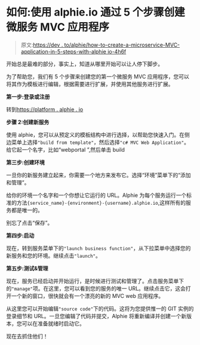 # 如何:使用 alphie.io 通过 5 个步骤创建微服务 MVC 应用程序

> 原文:[https://dev . to/alphie/how-to-create-a-microservice-MVC-application-in-5-steps-with-alphie io-4h6f](https://dev.to/alphie/how-to-create-a-microservice-mvc-application-in-5-steps-with-alphieio-4h6f)

开始总是最难的部分，事实上，知道从哪里开始可以让人停下脚步。

为了帮助您，我们有 5 个步骤来创建您的第一个微服务 MVC 应用程序，您可以将其作为模板进行编辑，根据需要进行扩展，并使用其他服务进行扩展。

**第一步:登录或注册**

转到[https://platform . alphie . io](https://platform.alphie.io)

**步骤 2:创建新服务**

使用 alphie，您可以从预定义的模板结构中进行选择，以帮助您快速入门。在侧边菜单上选择`"build from template"`，然后选择`"c# MVC Web Application"`。给它起一个名字，比如“webportal ”,然后单击 build

**第三步:创建环境**

一旦你的新服务建立起来，你需要一个地方来发布它。选择“环境”菜单下的“添加和管理”。

给你的环境一个名字和一个你想让它运行的 URL。Alphie 为每个服务运行一个标准的方法`{service_name}-{environment}-{username}.alphie.io`,这样所有的服务都是唯一的。

别忘了点击“保存”。

**第四步:启动**

现在，转到服务菜单下的`"launch business function"`，从下拉菜单中选择您的新服务和您的环境。继续点击`"launch"`。

**第五步:测试&管理**

现在，服务已经启动并开始运行，是时候进行测试和管理了。点击服务菜单下的`"manage"`项。在这里，您可以看到您的服务的唯一 URL。继续点击它，这会打开一个新的窗口，很快就会有一个漂亮的新的 MVC web 应用程序。

从这里您可以开始编辑`"source code"`下的代码。这将为您提供惟一的 GIT 实例的登录细节和 URL。一旦您编辑了代码并提交，Alphie 将重新编译并创建一个新版本，您可以在准备就绪时启动它。

现在去抓住他们！
